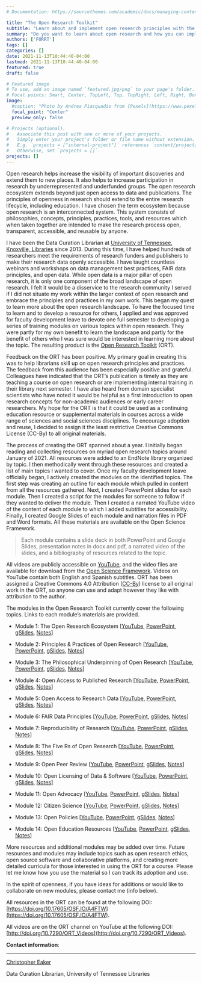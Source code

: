 ```yaml
---
# Documentation: https://sourcethemes.com/academic/docs/managing-content/

title: "The Open Research Toolkit"
subtitle: "Learn about and implement open research principles with the Open Research Toolkit."
summary: "Do you want to learn about open research and how you can implement open research principles in your work? The Open Research Toolkit is a series of educational modules designed to give you a basic understanding of the open research ecosystem."
authors: ['FORRT']
tags: []
categories: []
date: 2021-11-13T10:44:40-04:00
lastmod: 2021-11-13T10:44:40-04:00
featured: true
draft: false

# Featured image
# To use, add an image named `featured.jpg/png` to your page's folder.
# Focal points: Smart, Center, TopLeft, Top, TopRight, Left, Right, BottomLeft, Bottom, BottomRight.
image:
  #caption: "Photo by Andrea Piacquadio from [Pexels](https://www.pexels.com/photo/happy-ethnic-woman-sitting-at-table-with-laptop-3769021/)"
  focal_point: "Center"
  preview_only: false

# Projects (optional).
#   Associate this post with one or more of your projects.
#   Simply enter your project's folder or file name without extension.
#   E.g. `projects = ["internal-project"]` references `content/project/deep-learning/index.md`.
#   Otherwise, set `projects = []`.
projects: []
---
```



Open research helps increase the visibility of important discoveries and extend them to new places. It also helps to increase participation in research by underrepresented and underfunded groups. The open research ecosystem extends beyond just open access to data and publications. The principles of openness in research should extend to the entire research lifecycle, including education. I have chosen the term ecosystem because open research is an interconnected system. This system consists of philosophies, concepts, principles, practices, tools, and resources which when taken together are intended to make the research process open, transparent, accessible, and reusable by anyone. 

I have been the Data Curation Librarian at [University of Tennessee, Knoxville, Libraries](https://www.lib.utk.edu/) since 2013. During this time, I have helped hundreds of researchers meet the requirements of research funders and publishers to make their research data openly accessible. I have taught countless webinars and workshops on data management best practices, FAIR data principles, and open data. While open data is a major pillar of open research, it is only one component of the broad landscape of open research. I felt it would be a disservice to the research community I served if I did not situate my work within the larger context of open research and embrace the principles and practices in my own work. This began my quest to learn more about the open research landscape. To have the focused time to learn and to develop a resource for others, I applied and was approved for faculty development leave to devote one full semester to developing a series of training modules on various topics within open research. They were partly for my own benefit to learn the landscape and partly for the benefit of others who I was sure would be interested in learning more about the topic. The resulting product is the [Open Research Toolkit](https://doi.org/10.17605/OSF.IO/A4FTW) (ORT). 

Feedback on the ORT has been positive. My primary goal in creating this was to help librarians skill up on open research principles and practices. The feedback from this audience has been especially positive and grateful. Colleagues have indicated that the ORT’s publication is timely as they are teaching a course on open research or are implementing internal training in their library next semester. I have also heard from domain specialist scientists who have noted it would be helpful as a first introduction to open research concepts for non-academic audiences or early career researchers. My hope for the ORT is that it could be used as a continuing education resource or supplemental materials in courses across a wide range of sciences and social sciences disciplines. To encourage adoption and reuse, I decided to assign it the least restrictive Creative Commons License (CC-By) to all original materials.

The process of creating the ORT spanned about a year. I initially began reading and collecting resources on myriad open research topics around January of 2021. All resources were added to an EndNote library organized by topic. I then methodically went through these resources and created a list of main topics I wanted to cover. Once my faculty development leave officially began, I actively created the modules on the identified topics. The first step was creating an outline for each module which pulled in content from all the resources gathered. Next, I created PowerPoint slides for each module. Then I created a script for the modules for someone to follow if they wanted to deliver the module. Then I created a narrated YouTube video of the content of each module to which I added subtitles for accessibility. Finally, I created Google Slides of each module and narration files in PDF and Word formats. All these materials are available on the Open Science Framework. 

> Each module contains a slide deck in both PowerPoint and Google Slides, presentation notes in docx and pdf, a narrated video of the slides, and a bibliography of resources related to the topic. 

All videos are publicly accessible on [YouTube](http://doi.org/10.7290/ORT_Videos), and the video files are available for download from the [Open Science Framework](https://doi.org/10.17605/OSF.IO/A4FTW). Videos on YouTube contain both English and Spanish subtitles. ORT has been assigned a Creative Commons 4.0 Attribution ([CC-By](https://creativecommons.org/licenses/by/4.0/)) license to all original work in the ORT, so anyone can use and adapt however they like with attribution to the author.

The modules in the Open Research Toolkit currently cover the following topics. Links to each module’s materials are provided.

* Module 1: The Open Research Ecosystem [[YouTube](https://youtu.be/XnI3HmiJ_TU), [PowerPoint](https://osf.io/cmh2r/), [gSlides](https://osf.io/gqwta/), [Notes](https://osf.io/ahvxd/)] 

* Module 2: Principles & Practices of Open Research [[YouTube](https://youtu.be/6eV6YHgvpSk), [PowerPoint](https://osf.io/q439h/), [gSlides](https://osf.io/v9g7q/), [Notes](https://osf.io/qw5mk/)]

* Module 3: The Philosophical Underpinning of Open Research [[YouTube](https://youtu.be/i6_RRYBH7uc), [PowerPoint](https://osf.io/2mgkr/), [gSlides](https://osf.io/ak682/), [Notes](https://osf.io/hp7n5/)]

* Module 4: Open Access to Published Research [[YouTube](https://youtu.be/9UUGv93-hTA), [PowerPoint](https://osf.io/vhmnz/), [gSlides](https://osf.io/prenk/), [Notes](https://osf.io/pektx/)]

* Module 5: Open Access to Research Data [[YouTube](https://youtu.be/LW849Rqf8hg), [PowerPoint](https://osf.io/am49n/), [gSlides](https://osf.io/y754z/), [Notes](https://osf.io/v6jk2/)]

* Module 6: FAIR Data Principles [[YouTube](https://youtu.be/XPhIgL5phFo), [PowerPoint](https://osf.io/xchjp/), [gSlides](https://osf.io/szxav/), [Notes](https://osf.io/9un5c/)]

* Module 7: Reproducibility of Research [[YouTube](https://youtu.be/MyzQSe6KiLs), [PowerPoint](https://osf.io/9t8xm/), [gSlides](https://osf.io/xazqr/), [Notes](https://osf.io/x65dh/)]

* Module 8: The Five Rs of Open Research [[YouTube](https://youtu.be/AcKBNPPNgp0), [PowerPoint](https://osf.io/kywpx/), [gSlides](https://osf.io/tcky6/), [Notes](https://osf.io/84mex/)]

* Module 9: Open Peer Review [[YouTube](https://youtu.be/GHVoVHV1xyk), [PowerPoint](https://osf.io/q6bpz/), [gSlides](https://osf.io/68agv/), [Notes](https://osf.io/tnjk8/)]

* Module 10: Open Licensing of Data & Software [[YouTube](https://youtu.be/_gnIAejr_js), [PowerPoint](https://osf.io/52nyk/), [gSlides](https://osf.io/avpme/), [Notes](https://osf.io/ekygv/)]

* Module 11: Open Advocacy [[YouTube](https://youtu.be/pCxb2wgZZEI), [PowerPoint](https://osf.io/p798v/), [gSlides](https://osf.io/5d78q/), [Notes](https://osf.io/zac8p/)]

* Module 12: Citizen Science [[YouTube](https://youtu.be/kj053ov8Qfg), [PowerPoint](https://osf.io/s8z5c/), [gSlides](https://osf.io/z26e3/), [Notes](https://osf.io/kymwe/)]

* Module 13: Open Policies [[YouTube](https://youtu.be/pw6faLOdTdc), [PowerPoint](https://osf.io/zpje3/), [gSlides](https://osf.io/zqc3t/), [Notes](https://osf.io/27xuv/)]

* Module 14: Open Education Resources [[YouTube](https://youtu.be/_BlrPmtM938), [PowerPoint](https://osf.io/v83rg/), [gSlides](https://osf.io/qm82w/), [Notes](https://osf.io/5pv86/)]

More resources and additional modules may be added over time. Future resources and modules may include topics such as open research ethics, open source software and collaborative platforms, and creating more detailed curricula for those interested in using the ORT for a course. Please let me know how you use the material so I can track its adoption and use.

In the spirit of openness, if you have ideas for additions or would like to collaborate on new modules, please contact me (info below).

All resources in the ORT can be found at the following DOI: [https://doi.org/10.17605/OSF.IO/A4FTW](https://doi.org/10.17605/OSF.IO/A4FTW). 

All videos are on the ORT channel on YouTube at the following DOI: [http://doi.org/10.7290/ORT_Videos](http://doi.org/10.7290/ORT_Videos). 


**Contact information**:
________

[Christopher Eaker](mailto:ceaker@utk.edu)

Data Curation Librarian, University of Tennessee Libraries